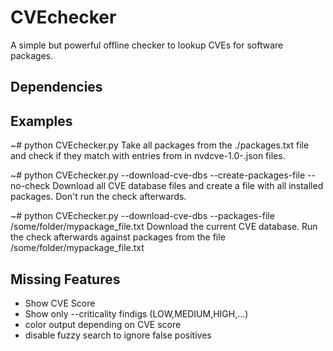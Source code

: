 # CVEchecker
A simple but powerful offline checker to lookup CVEs for software packages.

## Dependencies


## Examples
~# python CVEchecker.py
Take all packages from the ./packages.txt file and check if they match with entries from in nvdcve-1.0-<year>.json files.

~# python CVEchecker.py --download-cve-dbs --create-packages-file --no-check
Download all CVE database files and create a file with all installed packages. Don't run the check afterwards.

~# python CVEchecker.py --download-cve-dbs --packages-file /some/folder/mypackage_file.txt
Download the current CVE database. Run the check afterwards against packages from the file /some/folder/mypackage_file.txt


## Missing Features
- Show CVE Score
- Show only --criticality findigs (LOW,MEDIUM,HIGH,...)
- color output depending on CVE score
- disable fuzzy search to ignore false positives